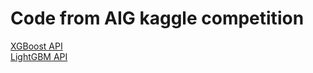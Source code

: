 # Code from AIG kaggle competition

[XGBoost API](https://github.com/Microsoft/LightGBM/wiki/Configuration)  
[LightGBM API](http://xgboost.readthedocs.io/en/latest/python/python_api.html)